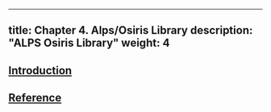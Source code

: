 
---
title: Chapter 4. Alps/Osiris Library
description: "ALPS Osiris Library"
weight: 4
---

## [Introduction](intro)

## [Reference](reference)

